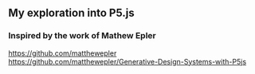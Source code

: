 ## My exploration into P5.js

### Inspired by the work of Mathew Epler
https://github.com/matthewepler
https://github.com/matthewepler/Generative-Design-Systems-with-P5js
